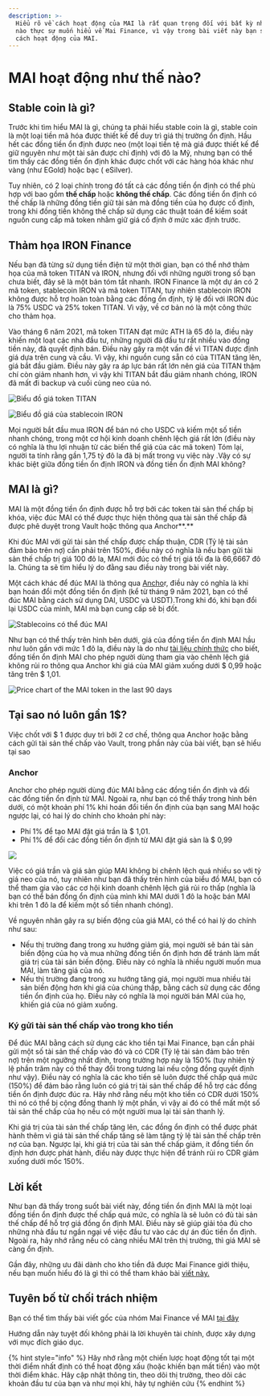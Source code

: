 ```yaml
---
description: >-
  Hiểu rõ về cách hoạt động của MAI là rất quan trọng đối với bất kỳ nhà đầu tư
  nào thực sự muốn hiểu về Mai Finance, vì vậy trong bài viết này bạn sẽ hiểu
  cách hoạt động của MAI.
---
```


# MAI hoạt động như thế nào?

## Stable coin là gì?

Trước khi tìm hiểu MAI là gì, chúng ta phải hiểu stable coin là gì, stable coin là một loại tiền mã hóa được thiết kế để duy trì giá thị trường ổn định. Hầu hết các đồng tiền ổn định được neo \(một loại tiền tệ mà giá được thiết kế để giữ nguyên như một tài sản được chỉ định\) với đô la Mỹ, nhưng bạn có thể tìm thấy các đồng tiền ổn định khác được chốt với các hàng hóa khác như vàng \(như EGold\) hoặc bạc \( eSilver\).

Tuy nhiên, có 2 loại chính trong đó tất cả các đồng tiền ổn định có thể phù hợp với bao gồm **thế chấp** hoặc **không thế chấp**. Các đồng tiền ổn định có thế chấp là những đồng tiền giữ tài sản mà đồng tiền của họ được cố định, trong khi đồng tiền không thế chấp sử dụng các thuật toán để kiểm soát nguồn cung cấp mã token nhằm giữ giá cố định ở mức xác định trước.

## Thảm họa IRON Finance 

Nếu bạn đã từng sử dụng tiền điện tử một thời gian, bạn có thể nhớ thảm họa của mã token TITAN và IRON, nhưng đối với những người trong số bạn chưa biết, đây sẽ là một bản tóm tắt nhanh. IRON Finance là một dự án có 2 mã token, stablecoin IRON và mã token TITAN, tuy nhiên stablecoin IRON không được hỗ trợ hoàn toàn bằng các đồng ổn định, tỷ lệ đối với IRON đúc là 75% USDC và 25% token TITAN. Vì vậy, về cơ bản nó là một công thức cho thảm họa.

Vào tháng 6 năm 2021, mã token TITAN đạt mức ATH là 65 đô la, điều này khiến một loạt các nhà đầu tư, những người đã đầu tư rất nhiều vào đồng tiền này, đã quyết định bán. Điều này gây ra một vấn đề vì TITAN được định giá dựa trên cung và cầu. Vì vậy, khi nguồn cung sẵn có của TITAN tăng lên, giá bắt đầu giảm. Điều này gây ra áp lực bán rất lớn nên giá của TITAN thậm chí còn giảm nhanh hơn, vì vậy khi TITAN bắt đầu giảm nhanh chóng, IRON đã mất đi backup và cuối cùng neo của nó.

![Bi&#x1EC3;u &#x111;&#x1ED3; gi&#xE1; token TITAN](../.gitbook/assets/iron.jpg)

![Bi&#x1EC3;u &#x111;&#x1ED3; gi&#xE1; c&#x1EE7;a stablecoin IRON](../.gitbook/assets/titan.jpg)

Mọi người bắt đầu mua IRON để bán nó cho USDC và kiếm một số tiền nhanh chóng, trong một cơ hội kinh doanh chênh lệch giá rất lớn \(điều này có nghĩa là thu lợi nhuận từ các biến thể giá của các mã token\) Tóm lại, người ta tính rằng gần 1,75 tỷ đô la đã bị mất trong vụ việc này .Vậy có sự khác biệt giữa đồng tiền ổn định IRON và đồng tiền ổn định MAI không?

## MAI là gì?

MAI là một đồng tiền ổn định được hỗ trợ bởi các token tài sản thế chấp bị khóa, việc đúc MAI có thể được thực hiện thông qua tài sản thế chấp đã được phê duyệt trong Vault hoặc thông qua Anchor**.** 

Khi đúc MAI với gửi tài sản thế chấp được chấp thuận, CDR \(Tỷ lệ tài sản đảm bảo trên nợ\) cần phải trên 150%, điều này có nghĩa là nếu bạn gửi tài sản thế chấp trị giá 100 đô la, MAI mới đúc có thể trị giá tối đa là 66,6667 đô la. Chúng ta sẽ tìm hiểu lý do đằng sau điều này trong bài viết này.

Một cách khác để đúc MAI là thông qua [Ancho](https://app.mai.finance/anchor)r, điều này có nghĩa là khi bạn hoán đổi một đồng tiền ổn định \(kể từ tháng 9 năm 2021, bạn có thể đúc MAI bằng cách sử dụng DAI, USDC và USDT\).Trong khi đó, khi bạn đổi lại USDC của mình, MAI mà bạn cung cấp sẽ bị đốt.

![Stablecoins c&#xF3; th&#x1EC3; &#x111;&#xFA;c MAI](../.gitbook/assets/image%20%289%29.png)

Như bạn có thể thấy trên hình bên dưới, giá của đồng tiền ổn định MAI hầu như luôn gần với mức 1 đô la, điều này là do như [tài liệu chính thức](https://docs.mai.finance/stablecoin-economics) cho biết, đồng tiền ổn định MAI cho phép người dùng tham gia vào chênh lệch giá không rủi ro thông qua Anchor khi giá của MAI giảm xuống dưới $ 0,99 hoặc tăng trên $ 1,01. 

![Price chart of the MAI token in the last 90 days](../.gitbook/assets/image%20%287%29.png)

## Tại sao nó luôn gần 1$?

Việc chốt với $ 1 được duy trì bởi 2 cơ chế, thông qua Anchor hoặc bằng cách gửi tài sản thế chấp vào Vault, trong phần này của bài viết, bạn sẽ hiểu tại sao

### Anchor

Anchor cho phép người dùng đúc MAI bằng các đồng tiền ổn định và đổi các đồng tiền ổn định từ MAI. Ngoài ra, như bạn có thể thấy trong hình bên dưới, có một khoản phí 1% khi hoán đổi tiền ổn định của bạn sang MAI hoặc ngược lại, có hai lý do chính cho khoản phí này:

* Phí  1% để tạo MAI đặt giá trần là $ 1,01.
* Phí 1% để đổi các đồng tiền ổn định từ MAI đặt giá sàn là $ 0,99

![](../.gitbook/assets/image%20%288%29.png)

Việc có giá trần và giá sàn giúp MAI không bị chênh lệch quá nhiều so với tỷ giá neo của nó, tuy nhiên như bạn đã thấy trên hình của biểu đồ MAI, bạn có thể tham gia vào các cơ hội kinh doanh chênh lệch giá rủi ro thấp \(nghĩa là bạn có thể bán đồng ổn định của mình khi MAI dưới 1 đô la hoặc bán MAI khi trên 1 đô la để kiếm một số tiền nhanh chóng\). 

Về nguyên nhân gây ra sự biến động của giá MAI, có thể có hai lý do chính như sau:

* Nếu thị trường đang trong xu hướng giảm giá, mọi người sẽ bán tài sản biến động của họ và mua những đồng tiền ổn định hơn để tránh làm mất giá trị của tài sản biến động. Điều này có nghĩa là nhiều người muốn mua MAI, làm tăng giá của nó.
* Nếu thị trường đang trong xu hướng tăng giá, mọi người mua nhiều tài sản biến động hơn khi giá của chúng thấp, bằng cách sử dụng các đồng tiền ổn định của họ. Điều này có nghĩa là mọi người bán MAI của họ, khiến giá của nó giảm xuống.

### Ký gửi tài sản thế chấp vào trong kho tiền

Để đúc MAI bằng cách sử dụng các kho tiền  tại Mai Finance, bạn cần phải gửi một số tài sản thế chấp vào đó và có CDR \(Tỷ lệ tài sản đảm bảo trên nợ\) trên một ngưỡng nhất định, trong trường hợp này là 150% \(tuy nhiên tỷ lệ phần trăm này có thể thay đổi trong tương lai nếu cộng đồng quyết định như vậy\). Điều này có nghĩa là các kho tiền sẽ luôn được thế chấp quá mức \(150%\) để đảm bảo rằng luôn có giá trị tài sản thế chấp để hỗ trợ các đồng tiền ổn định được đúc ra. Hãy nhớ rằng nếu một kho tiền có CDR dưới 150% thì nó có thể bị cộng đồng thanh lý một phần, vì vậy ai đó có thể mất một số tài sản thế chấp của họ nếu có một người mua lại tài sản thanh lý.

Khi giá trị của tài sản thế chấp tăng lên, các đồng ổn định có thể được phát hành thêm vì giá tài sản thế chấp tăng sẽ làm tăng tỷ lệ tài sản thế chấp trên nợ của bạn. Ngược lại, khi giá trị của tài sản thế chấp giảm, ít đồng tiền ổn định hơn được phát hành, điều này được thực hiện để tránh rủi ro CDR giảm xuống dưới mốc 150%.

## Lời kết

Như bạn đã thấy trong suốt bài viết này, đồng tiền ổn định MAI là một loại đồng tiền ổn định được thế chấp quá mức, có nghĩa là sẽ luôn có đủ tài sản thế chấp để hỗ trợ giá đồng ổn định MAI. Điều này sẽ giúp giải tỏa đủ cho những nhà đầu tư ngần ngại về việc đầu tư vào các dự án đúc tiền ổn định. Ngoài ra, hãy nhớ rằng nếu có càng nhiều MAI trên thị trường, thì giá MAI sẽ càng ổn định.

Gần đây, những ưu đãi dành cho kho tiền đã được Mai Finance giới thiệu, nếu bạn muốn hiểu đó là gì thì có thể tham khảo bài [viết này.](https://app.gitbook.com/@qidao-qimps/s/mai-finance-tutorials/~/drafts/-MkHoQ3MuIPfaGWopXMV/v/viet-nam/mai-eqi-qi-tutorials/mai-loans-and-vaults-incentives) 

## Tuyên bố từ chối trách nhiệm

Bạn có thể tìm thấy bài viết gốc của nhóm Mai Finance về MAI [tại đây](https://docs.mai.finance/stablecoin-economics)

Hướng dẫn này tuyệt đối không phải là lời khuyên tài chính, được xây dựng với mục đích giáo dục.

{% hint style="info" %}
Hãy nhớ rằng một chiến lược hoạt động tốt tại một thời điểm nhất định có thể hoạt động xấu \(hoặc khiến bạn mất tiền\) vào một thời điểm khác. Hãy cập nhật thông tin, theo dõi thị trường, theo dõi các khoản đầu tư của bạn và như mọi khi, hãy tự nghiên cứu
{% endhint %}



